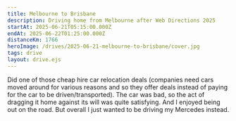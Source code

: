 ```yaml
---
title: Melbourne to Brisbane
description: Driving home from Melbourne after Web Directions 2025
startAt: 2025-06-21T05:15:00.000Z
endAt: 2025-06-22T01:25:00.000Z
distanceKm: 1766
heroImage: /drives/2025-06-21-melbourne-to-brisbane/cover.jpg
tags: drive
layout: drive.ejs
---
```


Did one of those cheap hire car relocation deals (companies need cars moved around for various reasons and so they offer
deals instead of paying for the car to be driven/transported). The car was bad, so the act of dragging it home against
its will was quite satisfying. And I enjoyed being out on the road. But overall I just wanted to be driving my Mercedes
instead.
